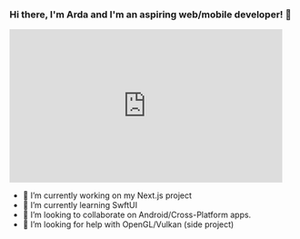 ### Hi there, I'm Arda and I'm an aspiring web/mobile developer! 👋

<iframe src="https://giphy.com/embed/b7f0X8Okk1uyk" width="480" height="270" frameBorder="0" allowFullScreen></iframe>

- 🔭 I’m currently working on my Next.js project
- 🌱 I’m currently learning SwftUI
- 👯 I’m looking to collaborate on Android/Cross-Platform apps.
- 🤔 I’m looking for help with OpenGL/Vulkan (side project)

<!--
**coderarda/coderarda** is a ✨ _special_ ✨ repository because its `README.md` (this file) appears on your GitHub profile.

Here are some ideas to get you started:

- 💬 Ask me about 
- 📫 How to reach me: ...
- 😄 Pronouns: ...
- ⚡ Fun fact: ...
-->

